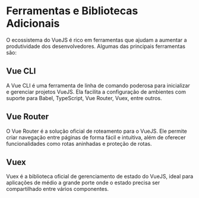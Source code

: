 # Ferramentas e Bibliotecas Adicionais

O ecossistema do VueJS é rico em ferramentas que ajudam a aumentar a produtividade dos desenvolvedores. Algumas das principais ferramentas são:

## Vue CLI

A Vue CLI é uma ferramenta de linha de comando poderosa para inicializar e gerenciar projetos VueJS. Ela facilita a configuração de ambientes com suporte para Babel, TypeScript, Vue Router, Vuex, entre outros.

## Vue Router

O Vue Router é a solução oficial de roteamento para o VueJS. Ele permite criar navegação entre páginas de forma fácil e intuitiva, além de oferecer funcionalidades como rotas aninhadas e proteção de rotas.

## Vuex

Vuex é a biblioteca oficial de gerenciamento de estado do VueJS, ideal para aplicações de médio a grande porte onde o estado precisa ser compartilhado entre vários componentes.
